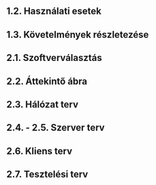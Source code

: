## 1.2. Használati esetek

## 1.3. Követelmények részletezése

## 2.1. Szoftverválasztás

## 2.2. Áttekintő ábra

## 2.3. Hálózat terv

## 2.4. - 2.5. Szerver terv

## 2.6. Kliens terv

## 2.7. Tesztelési terv